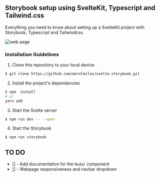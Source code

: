 ## Storybook setup using SvelteKit, Typescript and Tailwind.css

Everything you need to know about setting up a SvelteKit project with Storybook, Typescript and Tailwindcss.

![web page](https://res.cloudinary.com/morelmiles/image/upload/v1685380324/Screenshot_from_2023-05-29_20-10-53_hcsk18.png)

### Installation Guidelines

1. Clone this repository to your local device

```bash
$ git clone https://github.com/morelmiles/svelte-storybook.git

```

2. Install the project's dependencies

```bash
$ npm  install
# or
yarn add
```

3. Start the Svelte server

```bash
$ npm run dev -- --open
```

4. Start the Storybook

```bash
$ npm run storybook
```

## TO DO

- [] - Add documentation for the `Modal` component
- [] - Webpage responsiveness and navbar dropdown
